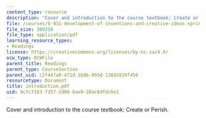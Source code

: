 ```yaml
---
content_type: resource
description: 'Cover and introduction to the course textbook: Create or Perish.'
file: /courses/6-931-development-of-inventions-and-creative-ideas-spring-2008/9cfc718373572d088ae928ac0dfdc6e1_introduction.pdf
file_size: 309319
file_type: application/pdf
learning_resource_types:
- Readings
license: https://creativecommons.org/licenses/by-nc-sa/4.0/
ocw_type: OCWFile
parent_title: Readings
parent_type: CourseSection
parent_uid: c2f447a0-471d-1b9b-993d-138d2819f450
resourcetype: Document
title: introduction.pdf
uid: 9cfc7183-7357-2d08-8ae9-28ac0dfdc6e1
---
```

Cover and introduction to the course textbook: Create or Perish.